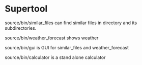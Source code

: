 # Supertool

source/bin/similar_files can find similar files in directory and its subdirectories.

source/bin/weather_forecast shows weather

source/bin/gui is GUI for similar_files and weather_forecast

source/bin/calculator is a stand alone calculator

